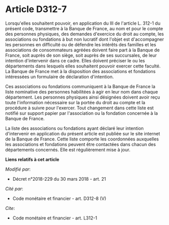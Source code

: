 # Article D312-7

Lorsqu'elles souhaitent pouvoir, en application du III de l'article L. 312-1 du présent code, transmettre à la Banque de
France, au nom et pour le compte des personnes physiques, des demandes d'exercice du droit au compte, les associations ou
fondations à but non lucratif dont l'objet est d'accompagner les personnes en difficulté ou de défendre les intérêts des
familles et les associations de consommateurs agréées doivent faire part à la Banque de France, soit auprès de son siège,
soit auprès de ses succursales, de leur intention d'intervenir dans ce cadre. Elles doivent préciser le ou les départements
dans lesquels elles souhaitent pouvoir exercer cette faculté. La Banque de France met à la disposition des associations et
fondations intéressées un formulaire de déclaration d'intention.

Ces associations ou fondations communiquent à la Banque de France la liste nominative des personnes habilitées à agir en leur
nom dans chaque département. Les personnes physiques ainsi désignées doivent avoir reçu toute l'information nécessaire sur la
portée du droit au compte et la procédure à suivre pour l'exercer. Tout changement dans cette liste est notifié sur support
papier par l'association ou la fondation concernée à la Banque de France.

La liste des associations ou fondations ayant déclaré leur intention d'intervenir en application du présent article est
publiée sur le site internet de la Banque de France. Cette liste comporte les coordonnées auxquelles les associations et
fondations peuvent être contactées dans chacun des départements concernés. Elle est régulièrement mise à jour.

**Liens relatifs à cet article**

_Modifié par_:

  - Décret n°2018-229 du 30 mars 2018 - art. 21

_Cité par_:

  - Code monétaire et financier - art. D312-8 (V)

_Cite_:

  - Code monétaire et financier - art. L312-1

